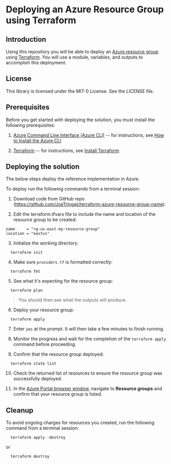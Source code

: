 # Deploying an Azure Resource Group using Terraform

## Introduction

Using this repository you will be able to deploy an [Azure resource group](https://learn.microsoft.com/en-us/azure/azure-resource-manager/management/manage-resource-groups-portal) using [Terraform](https://developer.hashicorp.com/terraform/docs). You will use a module, variables, and outputs to accomplish this deployment.

## License

This library is licensed under the MIT-0 License. See the LICENSE file.

## Prerequisites

Before you get started with deploying the solution, you must install the
following prerequisites:

1. [Azure Command Line Interface (Azure CLI)](https://learn.microsoft.com/en-us/cli/azure/) 
    -- for instructions, see [How to Install the Azure 
    CLI](https://learn.microsoft.com/en-us/cli/azure/install-azure-cli)

1.  [Terraform](https://developer.hashicorp.com/terraform/docs)
    -- for instructions, see [Install Terraform](https://developer.hashicorp.com/terraform/tutorials/aws-get-started/install-cli)

## Deploying the solution

The below steps deploy the reference implementation in Azure.

To deploy run the following commands from a
terminal session:

1.  Download code from GitHub repo 
    (<https://github.com/JoeTringali/terraform-azure-resource-group-name>).

2.  Edit the terraform.tfvars file to include the name and location of the resource group to be created:

```
name     = "rg-us-east-my-resource-group"
location = "eastus"
```

3. Initialize the working directory:

```
  terraform init
```

4.  Make sure `providers.tf` is formatted correctly:

```
  terraform fmt
```

5. See what it's expecting for the resource group:

```
  terraform plan
```
> You should then see what the outputs will produce.

6.  Deploy your resource group:

```
  terraform apply
```

7. Enter `yes` at the prompt. It will then take a few minutes to finish running.

8. Monitor the progress and wait for the completion of the ```terraform apply``` command before
proceeding.

9. Confirm that the resource group deployed:

```
  terraform state list
```

10. Check the returned list of resources to ensure the resource group was successfully deployed.

11. In the [Azure Portal browser window](https://portal.azure.com/#home), navigate to **Resource groups** and confirm that your resource group is listed.

## Cleanup

To avoid ongoing charges for resources you created, run the following command from a
terminal session:

```
  terraform apply -destroy 
```

or 

```
  terraform destroy
```
